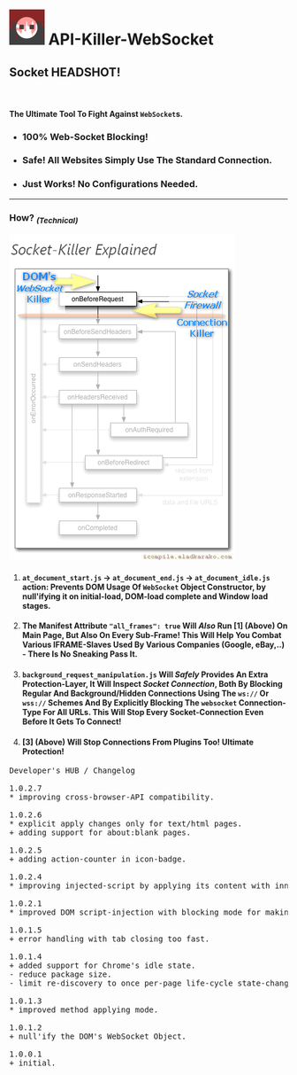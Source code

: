 <h1><img alt="" src="resources/icon.png" height="64" width="64"/> API-Killer-WebSocket</h1>

<h2>Socket HEADSHOT!</h2>

<img alt="" height="1" width="1" src="resources/screenshot_1.png"/>

<h4>The Ultimate Tool To Fight Against <code>WebSocket</code>s.</h4>

<ul>
<li><h3>100% Web-Socket Blocking!</h3></li>
<li><h3>Safe! All Websites Simply Use The Standard Connection.</h3></li>
<li><h3>Just Works! No Configurations Needed.</h3></li>
</ul>

<hr/>

<h3><strong>How?</strong> <sub><em>(Technical)</em></sub></h3>

<img alt="" src="resources/info_1.png"/>

<ol>
<li><h4><code>at_document_start.js</code> -&gt; <code>at_document_end.js</code> -&gt; <code>at_document_idle.js</code> action: Prevents DOM Usage Of <code>WebSocket</code> Object Constructor, by null'ifying it on initial-load, DOM-load complete and Window load stages.</h4></li>
<li><h4>The Manifest Attribute <code>"all_frames": true</code> Will <em>Also</em> Run [1] (Above) On Main Page, But <strong>Also</strong> On Every Sub-Frame! This Will Help You Combat Various IFRAME-Slaves Used By Various Companies (Google, eBay,..) - <strong>There Is No Sneaking Pass It</strong>.</h4></li>
<li><h4><code>background_request_manipulation.js</code> Will <em>Safely</em> Provides An Extra Protection-Layer, It Will Inspect <em>Socket Connection</em>, Both By Blocking Regular And <strong>Background/Hidden</strong> Connections Using The <code>ws://</code> Or <code>wss://</code> Schemes <strong>And</strong> By Explicitly Blocking The <code>websocket</code> Connection-Type For All URLs. This Will Stop Every Socket-Connection Even <strong>Before It Gets To Connect!</strong></h4></li>
<li><h4>[3] (Above) Will Stop Connections From Plugins Too! Ultimate Protection!</h4></li>
</ol>


<pre>
Developer's HUB / Changelog

1.0.2.7
* improving cross-browser-API compatibility.

1.0.2.6
* explicit apply changes only for text/html pages.
+ adding support for about:blank pages.

1.0.2.5
+ adding action-counter in icon-badge.

1.0.2.4
* improving injected-script by applying its content with innerHTML to workaround text-nodes are unavailable in early page-loading stages.

1.0.2.1
* improved DOM script-injection with blocking mode for making sure it will effect from the very start.

1.0.1.5
+ error handling with tab closing too fast.

1.0.1.4
+ added support for Chrome's idle state.
- reduce package size.
- limit re-discovery to once per-page life-cycle state-change (load/ready).

1.0.1.3
* improved method applying mode.

1.0.1.2
+ null'ify the DOM's WebSocket Object.

1.0.0.1
+ initial.
</pre>

<!-- <a href="https://paypal.me/e1adkarak0"><img src="https://www.paypalobjects.com/webstatic/mktg/Logo/pp-logo-100px.png" alt="PayPal Donation"></a> -->